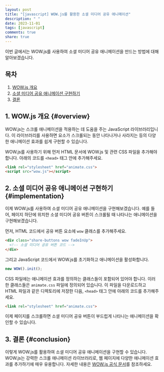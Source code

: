```yaml
---
layout: post
title: "[javascript] WOW.js를 활용한 소셜 미디어 공유 애니메이션"
description: " "
date: 2023-11-01
tags: [javascript]
comments: true
share: true
---
```


이번 글에서는 WOW.js를 사용하여 소셜 미디어 공유 애니메이션을 만드는 방법에 대해 알아보겠습니다.

## 목차
1. [WOW.js 개요](#overview)
2. [소셜 미디어 공유 애니메이션 구현하기](#implementation)
3. [결론](#conclusion)

## 1. WOW.js 개요 {#overview}

WOW.js는 스크롤 애니메이션을 적용하는 데 도움을 주는 JavaScript 라이브러리입니다. 이 라이브러리를 사용하면 요소가 스크롤되는 동안 나타나거나 사라지는 등의 다양한 애니메이션 효과를 쉽게 구현할 수 있습니다.

WOW.js를 사용하기 위해 먼저 HTML 문서에 WOW.js 및 관련 CSS 파일을 추가해야 합니다. 아래의 코드를 `<head>` 태그 안에 추가해주세요.

```html
<link rel="stylesheet" href="animate.css">
<script src="wow.js"></script>
```

## 2. 소셜 미디어 공유 애니메이션 구현하기 {#implementation}

이제 WOW.js를 사용하여 소셜 미디어 공유 애니메이션을 구현해보겠습니다. 예를 들어, 페이지 하단에 위치한 소셜 미디어 공유 버튼이 스크롤될 때 나타나는 애니메이션을 구현해보겠습니다.

먼저, HTML 코드에서 공유 버튼 요소에 `wow` 클래스를 추가해주세요.

```html
<div class="share-buttons wow fadeInUp">
  <!-- 소셜 미디어 공유 버튼 코드 -->
</div>
```

그리고 JavaScript 코드에서 WOW.js를 초기화하고 애니메이션을 활성화합니다.

```javascript
new WOW().init();
```

CSS 파일에는 애니메이션 효과를 정의하는 클래스들이 포함되어 있어야 합니다. 이러한 클래스들은 `animate.css` 파일에 정의되어 있습니다. 이 파일을 다운로드하고 HTML 파일과 같은 디렉토리에 저장한 다음, `<head>` 태그 안에 아래의 코드를 추가해주세요.

```html
<link rel="stylesheet" href="animate.css">
```

이제 페이지를 스크롤하면 소셜 미디어 공유 버튼이 부드럽게 나타나는 애니메이션을 확인할 수 있습니다.

## 3. 결론 {#conclusion}

이렇게 WOW.js를 활용하여 소셜 미디어 공유 애니메이션을 구현할 수 있습니다. WOW.js는 강력한 스크롤 애니메이션 라이브러리로, 웹 페이지에 다양한 애니메이션 효과를 추가하기에 매우 유용합니다. 자세한 내용은 [WOW.js 공식 문서](https://wowjs.uk/docs.html)를 참조하세요.